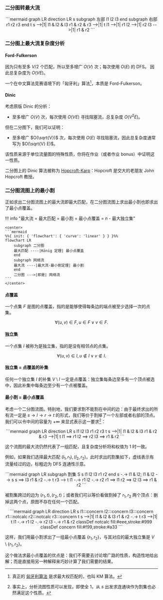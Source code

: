 ### 二分图转最大流
<center>
```mermaid
graph LR
    direction LR
    s
    subgraph 左部
    l1
    l2
    l3
    end
    subgraph 右部
    r1
    r2
    r3
    end
    t
    s -->|1| l1 & l2 & l3
    r1 & r2 & r3 -->|1| t
    l1 -->|1| r1
    l2 -->|1| r2
    l3 -->|1| r1 & r2
```
</center>

### 二分图上最大流复杂度分析

#### Ford-Fulkerson

因为只有至多 $V / 2$ 个匹配，所以至多增广 $O(V)$ 次；每次使用 $O(E)$ 的 DFS。 因此总复杂度为 $O(VE)$。

一个在中文算法竞赛语境下的「匈牙利」算法[^1]，本质是 Ford-Fulkerson。

[^1]: 真正的 [匈牙利算法](https://en.wikipedia.org/wiki/Hungarian_algorithm) 是求最大权匹配的，也叫 KM 算法。

#### Dinic

考虑原版 Dinic 的分析：

* 至多增广 $O(V)$ 次，每次使用 $O(VE)$ 寻找阻塞流，总复杂度 $O(V ^ 2 E)$。 

但在二分图下，我们可以证明：

* 至多增广 $O(\sqrt{V})$ 次，每次使用 $O(E)$ 寻找阻塞流，因此总复杂度通常写为 $O(\sqrt{V} E)$。 

该性质来源于单位流量图的特殊性质，你将在作业（或者作业 bonus）中证明这一性质。

二分图上的 Dinic 算法被称为 [Hopcroft-Karp](https://en.wikipedia.org/wiki/Hopcroft%E2%80%93Karp_algorithm)：Hopcroft 是交大的老朋友 John Hopcroft 教授。

### 二分图流图上的最小割

正如求出二分图流图上的最大流即最大匹配，在二分图流图上求出最小割也即求出了最小点覆盖。

!!! info "最大流 = 最大匹配 = 最小割 = 最小点覆盖 = $n$ - 最大独立集"
    
    <center>
    ```mermaid
    %%{ init: { 'flowchart': { 'curve': 'linear' } } }%%
    flowchart LR
        subgraph 二分图
        最大匹配 ----|König 定理| 最小点覆盖
        end
        subgraph 网络流
        最大流 ----|最大流-最小割定理| 最小割
        end
        二分图 --->|即是| 网络流
    ```
    </center>

#### 点覆盖

一个点集 $F$ 是图的点覆盖，指的是能够使得每条边的端点被至少选择一次的点集。

$$ \forall (u, v) \in F, u \in F \lor v \in F.$$

#### 独立集

一个点集 $I$ 被称为是独立集，指的是没有相邻点的点集。

$$ \forall (u, v) \in I, u \notin I \lor v \notin I.$$

#### 独立集 = 点覆盖的补集

任何一个独立集 $I$ 的补集 $V \setminus I$ 一定是点覆盖：独立集每条边至多有一个顶点被选中，因此补集中每条边至少有一个点被覆盖。


#### 最小割 = 最小点覆盖

考虑一个二分图流图。特别地，我们要求割不能割在中间的边：由于最终求出的所有流一定是 $s\rightarrow l \rightarrow r \rightarrow t$ 的形式，我们等价于割掉了一个左部或者右部的顶点。
我们可以令中间的容量为 $+\infty$ 来显式表示这一要求[^2]：
[^2]: 事实上，分析流图性质可以发现，即使全 $1$，从 $s$ 出发求连通块作为割集也必然满足这个性质。

<center>
```mermaid
graph LR
    direction LR
    s
    l1
    l2
    l3
    r1
    r2
    r3
    t
    s -->|1| l1 & l2 & l3
    r1 & r2 & r3 -->|1| t
    l1 ==> r1
    l2 ==> r2
    l3 ==> r1 & r2
```
</center>

这个流图的最大流仍然代表了一组匹配，且复杂度分析将和权值为 $1$ 时一致。


例如，如果我们选择最大匹配 $(l_1, r_1), (l_2, r_2)$，此时求出的割集如下，虚线表示有流量经过的边，标粗边为 DFS 连通性示意。

<center>
```mermaid
graph LR
    subgraph 割集 S
    s
    l1
    l2
    l3
    r1
    r2
    end
    s -.-> l1 & l2;
    l1 & l2 --> s
    s ==> l3
    r1 & r2 -.-> t
    r3 --> t
    l1 -.-> r1
    l2 -.-> r2
    r1 ==> l1
    r2 ==> l2
    l3 ==> r1 & r2
```
</center>

被割集跨过的边为 $(r_1, t), (r_2, t)$；或者我们可以等价看做割掉了 $r_1, r_2$ 两个顶点：删掉这两个点，原图不存在任何一个匹配。

<center>
```mermaid
graph LR
    direction LR
    s
    l1:::concern
    l2:::concern
    l3:::concern
    r1:::notcalc
    r2:::notcalc
    r3:::concern
    t
    s -->|1| l1 & l2 & l3
    r1 & r2 -.-> t
    r3 -->|1| t
    l1 -.-> r1
    l2 -.-> r2
    l3 -.-> r1 & r2
    classDef notcalc fill:#eee,stroke:#999
    classDef concern fill:#f99,stroke:#a33
```
</center>

这样，我们用最小割求出了一组最小点覆盖 $\{r_1, r_2\}$，与其对应的最大独立集是 $V \setminus \{r_1, r_2\}$。

这个做法求最小点覆盖的优点是：我们不需要去讨论增广路的性质，构造性地给出解；而是直接用另一种解释来巧妙计算了我们需要的结果。
